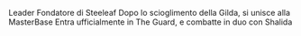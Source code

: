 Leader Fondatore di Steeleaf
Dopo lo scioglimento della Gilda, si unisce alla MasterBase
Entra ufficialmente in The Guard, e combatte in duo con Shalida